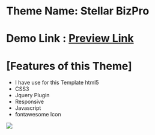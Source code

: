 # Theme Name: Stellar BizPro

# Demo Link : <a href="https://sumonrst.github.io/Project-01/">Preview Link</a>
# [Features of this Theme]
- I have use for this Template html5
- CSS3
- Jquery Plugin
- Responsive
- Javascript
- fontawesome Icon

<img src="screencapture.png">
